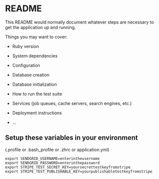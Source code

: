 # README

This README would normally document whatever steps are necessary to get the
application up and running.

Things you may want to cover:

* Ruby version

* System dependencies

* Configuration

* Database creation

* Database initialization

* How to run the test suite

* Services (job queues, cache servers, search engines, etc.)

* Deployment instructions

* ...

## Setup these variables in your environment

(.profile or .bash_profile or .zhrc or application.yml)


```
export SENDGRID_USERNAME=enterintheusername
export SENDGRID_PASSWORD=enterinthepassword
export STRIPE_TEST_SECRET_KEY=yoursecrettestkeyfromstripe
export STRIPE_TEST_PUBLISHABLE_KEY=yourpublishabletestkeyfromstripe
```
